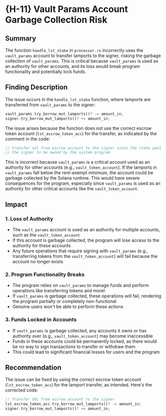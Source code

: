 # {H-11} Vault Params Account Garbage Collection Risk

## Summary
The function `handle_lst_stake` in `processor.rs` incorrectly uses the `vault_params` account to transfer lamports to the signer, risking the garbage collection of `vault_params`. This is critical because `vault_params` is used as an authority for other accounts, and its loss would break program functionality and potentially lock funds.

## Finding Description
The issue occurs in the `handle_lst_stake` function, where lamports are transferred from `vault_params` to the signer:

```rust
vault_params.try_borrow_mut_lamports()? -= amount_in;
signer.try_borrow_mut_lamports()? += amount_in;
```

The issue arises because the function does not use the correct escrow token account (`lst_escrow_token_acc`) for the transfer, as indicated by the comment in the code:

```rust
// transfer sol from escrow account to the signer since the stake pool expects the
// the signer to be owned by the system program.
```

This is incorrect because `vault_params` is a critical account used as an authority for other accounts (e.g., `vault_token_account`). If the lamports in `vault_params` fall below the rent-exempt minimum, the account could be garbage collected by the Solana runtime. This would have severe consequences for the program, especially since `vault_params` is used as an authority for other critical accounts like the `vault_token_account`.

## Impact

### 1. Loss of Authority
- The `vault_params` account is used as an authority for multiple accounts, such as the `vault_token_account`
- If this account is garbage collected, the program will lose access to the authority for these accounts
- Any future operations that require signing with `vault_params` (e.g., transferring tokens from the `vault_token_account`) will fail because the account no longer exists

### 2. Program Functionality Breaks
- The program relies on `vault_params` to manage funds and perform operations like transferring tokens and morel
- If `vault_params` is garbage collected, these operations will fail, rendering the program partially or completely non-functional
- Genuine users won't be able to perform these actions

### 3. Funds Locked in Accounts
- If `vault_params` is garbage collected, any accounts it owns or has authority over (e.g., `vault_token_account`) may become inaccessible
- Funds in these accounts could be permanently locked, as there would be no way to sign transactions to transfer or withdraw them
- This could lead to significant financial losses for users and the program

## Recommendation
The issue can be fixed by using the correct escrow token account (`lst_escrow_token_acc`) for the lamport transfer, as intended. Here's the corrected code:

```rust
// Transfer SOL from escrow account to the signer
lst_escrow_token_acc.try_borrow_mut_lamports()? -= amount_in;
signer.try_borrow_mut_lamports()? += amount_in;
```